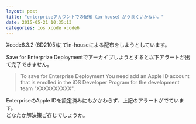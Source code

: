 ```yaml
---
layout: post
title: "enterpriseアカウントでの配布（in-house）がうまくいかない。"
date: 2015-05-21 10:35:13
categories: ios xcode xcode6
---
```

<p>Xcode6.3.2 (6D2105)にてin-houseによる配布をしようとしています。</p>

<p>Save for Enterprize Deploymentでアーカイブしようとすると以下アラートが出て完了できません。</p>

<blockquote>
  <p>To save for Enterprise Deployment You need add an Apple ID account that is enrolled in the iOS Developer Program for the development team "XXXXXXXXXX".</p>
</blockquote>

<p>EnterpriseのApple IDを設定済みにもかかわらず、上記のアラートがでています。<br>
どなたか解決策ご存じでしょうか。</p>
